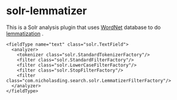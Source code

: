 # solr-lemmatizer

This is a Solr analysis plugin that uses [WordNet](https://wordnet.princeton.edu/wordnet/documentation/) database to do [lemmatization](http://nlp.stanford.edu/IR-book/html/htmledition/stemming-and-lemmatization-1.html) . 

```
<fieldType name="text" class="solr.TextField">
  <analyzer>
    <tokenizer class="solr.StandardTokenizerFactory"/>
    <filter class="solr.StandardFilterFactory"/>
    <filter class="solr.LowerCaseFilterFactory"/>
    <filter class="solr.StopFilterFactory"/>
    <filter class="com.nicholasding.search.solr.LemmatizerFilterFactory"/>
  </analyzer>
</fieldType>
```
